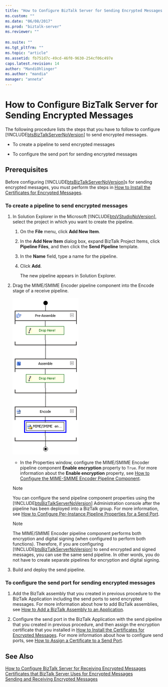 ```yaml
---
title: "How to Configure BizTalk Server for Sending Encrypted Messages | Microsoft Docs"
ms.custom: ""
ms.date: "06/08/2017"
ms.prod: "biztalk-server"
ms.reviewer: ""

ms.suite: ""
ms.tgt_pltfrm: ""
ms.topic: "article"
ms.assetid: fb751d7c-49cd-46f0-9630-254cf06c497e
caps.latest.revision: 14
author: "MandiOhlinger"
ms.author: "mandia"
manager: "anneta"
---
```

# How to Configure BizTalk Server for Sending Encrypted Messages
The following procedure lists the steps that you have to follow to configure [!INCLUDE[btsBizTalkServerNoVersion](../includes/btsbiztalkservernoversion-md.md)] to send encrypted messages.  
  
-   To create a pipeline to send encrypted messages  
  
-   To configure the send port for sending encrypted messages  
  
## Prerequisites  
 Before configuring [!INCLUDE[btsBizTalkServerNoVersion](../includes/btsbiztalkservernoversion-md.md)]s for sending encrypted messages, you must perform the steps in [How to Install the Certificates for Encrypted Messages](../core/how-to-install-the-certificates-for-encrypted-messages.md).  
  
### To create a pipeline to send encrypted messages  
  
1.  In Solution Explorer in the Microsoft [!INCLUDE[btsVStudioNoVersion](../includes/btsvstudionoversion-md.md)], select the project in which you want to create the pipeline.  
  
    1.  On the **File** menu, click **Add New Item**.  
  
    2.  In the **Add New Item** dialog box, expand BizTalk Project Items, click **Pipeline Files**, and then click the **Send Pipeline** template.  
  
    3.  In the **Name** field, type a name for the pipeline.  
  
    4.  Click **Add**.  
  
         The new pipeline appears in Solution Explorer.  
  
2.  Drag the MIME/SMIME Encoder pipeline component into the Encode stage of a receive pipeline.  
  
     ![MIME&#47;SMIME Encoder pipeline component](../core/media/bts-dev-mimesmimeencoder.gif "BTS_DEV_MIMESMIMEEncoder")  
  
    -   In the Properties window, configure the MIME/SMIME Encoder pipeline component **Enable encryption** property to `True`. For more information about the **Enable encryption** property, see [How to Configure the MIME-SMIME Encoder Pipeline Component](../core/how-to-configure-the-mime-smime-encoder-pipeline-component.md).  
  
    > [!NOTE]
    >  You can configure the send pipeline component properties using the [!INCLUDE[btsBizTalkServerNoVersion](../includes/btsbiztalkservernoversion-md.md)] Administration console after the pipeline has been deployed into a BizTalk group. For more information, see [How to Configure Per-Instance Pipeline Properties for a Send Port](../core/how-to-configure-per-instance-pipeline-properties-for-a-send-port.md).  
  
    > [!NOTE]
    >  The MIME/SMIME Encoder pipeline component performs both encryption and digital signing (when configured to perform both functions). Therefore, if you are configuring [!INCLUDE[btsBizTalkServerNoVersion](../includes/btsbiztalkservernoversion-md.md)] to send encrypted and signed messages, you can use the same send pipeline. In other words, you do not have to create separate pipelines for encryption and digital signing.  
  
3.  Build and deploy the send pipeline.  
  
### To configure the send port for sending encrypted messages  
  
1.  Add the BizTalk assembly that you created in previous procedure to the BizTalk Application including the send ports to send encrypted messages. For more information about how to add BizTalk assemblies, see [How to Add a BizTalk Assembly to an Application](../core/how-to-add-a-biztalk-assembly-to-an-application.md).  
  
2.  Configure the send port in the BizTalk Application with the send pipeline that you created in previous procedure, and then assign the encryption certificate that you installed in [How to Install the Certificates for Encrypted Messages](../core/how-to-install-the-certificates-for-encrypted-messages.md). For more information about how to configure send ports, see [How to Assign a Certificate to a Send Port](../core/how-to-assign-a-certificate-to-a-send-port.md).  
  
## See Also  
 [How to Configure BizTalk Server for Receiving Encrypted Messages](../core/how-to-configure-biztalk-server-for-receiving-encrypted-messages.md)   
 [Certificates that BizTalk Server Uses for Encrypted Messages](../core/certificates-that-biztalk-server-uses-for-encrypted-messages.md)   
 [Sending and Receiving Encrypted Messages](../core/sending-and-receiving-encrypted-messages.md)